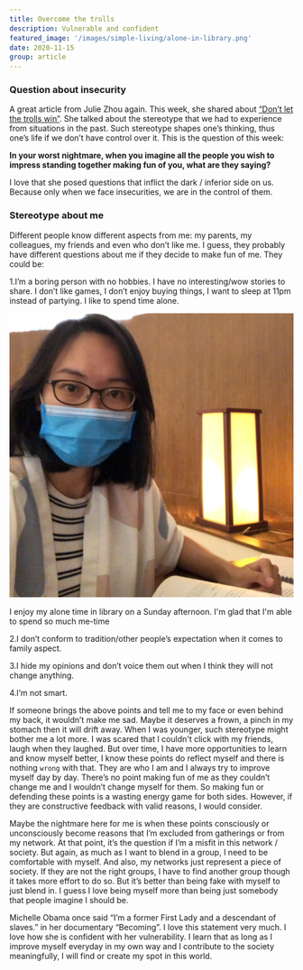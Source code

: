 ```yaml
---
title: Overcome the trolls
description: Vulnerable and confident
featured_image: '/images/simple-living/alone-in-library.png'
date: 2020-11-15
group: article
---
```

### Question about insecurity

A great article from Julie Zhou again. This week, she shared about [“Don’t let the trolls win”](https://lg.substack.com/p/the-looking-glass-dont-let-the-trolls). She talked about the stereotype that we had to experience from situations in the past. Such stereotype shapes one’s thinking, thus one’s life if we don’t have control over it. This is the question of this week:

**In your worst nightmare, when you imagine all the people you wish to impress standing together making fun of you, what are they saying?**

I love that she posed questions that inflict the dark / inferior side on us. Because only when we face insecurities, we are in the control of them.

### Stereotype about me

Different people know different aspects from me: my parents, my colleagues, my friends and even who don’t like me. I guess, they probably have different questions about me if they decide to make fun of me. They could be:

1.I’m a boring person with no hobbies. I have no interesting/wow stories to share. I don’t like games, I don’t enjoy buying things, I want to sleep at 11pm instead of partying. I like to spend time alone.

![Me studying Korean in library on Sunday afternoon](/images/simple-living/alone-in-library.png)

I enjoy my alone time in library on a Sunday afternoon. I'm glad that I'm able to spend so much me-time

2.I don’t conform to tradition/other people’s expectation when it comes to family aspect.

3.I hide my opinions and don’t voice them out when I think they will not change anything.

4.I’m not smart.

If someone brings the above points and tell me to my face or even behind my back, it wouldn’t make me sad. Maybe it deserves a frown, a pinch in my stomach then it will drift away. When I was younger, such stereotype might bother me a lot more. I was scared that I couldn't click with my friends, laugh when they laughed. But over time, I have more opportunities to learn and know myself better, I know these points do reflect myself and there is nothing `wrong` with that. They are who I am and I always try to improve myself day by day. There’s no point making fun of me as they couldn’t change me and I wouldn’t change myself for them. So making fun or defending these points is a wasting energy game for both sides. However, if they are constructive feedback with valid reasons, I would consider.

Maybe the nightmare here for me is when these points consciously or unconsciously become reasons that I’m excluded from gatherings or from my network. At that point, it’s the question if I’m a misfit in this network / society.
But again, as much as I want to blend in a group, I need to be comfortable with myself. And also, my networks just represent a piece of society. If they are not the right groups, I have to find another group though it takes more effort to do so. But it’s better than being fake with myself to just blend in. I guess I love being myself more than being just somebody that people imagine I should be.

Michelle Obama once said “I’m a former First Lady and a descendant of slaves.” in her documentary “Becoming”. I love this statement very much. I love how she is confident with her vulnerability. I learn that as long as I improve myself everyday in my own way and I contribute to the society meaningfully, I will find or create my spot in this world.
